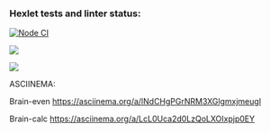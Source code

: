 ### Hexlet tests and linter status:

[![Node CI](https://github.com/Ignatii1/frontend-project-lvl1/actions/workflows/Linter.yml/badge.svg?event=push)](https://github.com/Ignatii1/frontend-project-lvl1/actions/workflows/Linter.yml)

<a href="https://codeclimate.com/github/Ignatii1/frontend-project-lvl1/maintainability"><img src="https://api.codeclimate.com/v1/badges/dafc09d74becd494e9b0/maintainability" /></a>

<a href="https://codeclimate.com/github/codeclimate/codeclimate/test_coverage"><img src="https://api.codeclimate.com/v1/badges/a99a88d28ad37a79dbf6/test_coverage" /></a>

ASCIINEMA:

Brain-even https://asciinema.org/a/lNdCHgPGrNRM3XGlgmxjmeugl

Brain-calc https://asciinema.org/a/LcL0Uca2d0LzQoLXOIxpjp0EY
